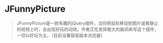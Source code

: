 # JFunnyPicture
>JFunnyPicture是一款有趣的jQuery插件，当你把鼠标移动到图片或者静止的视频上时，会出现好玩的动效。作者正在发挥极大的脑洞来写这个插件，一切以好玩为主。（目前没兼容低版本浏览器）
